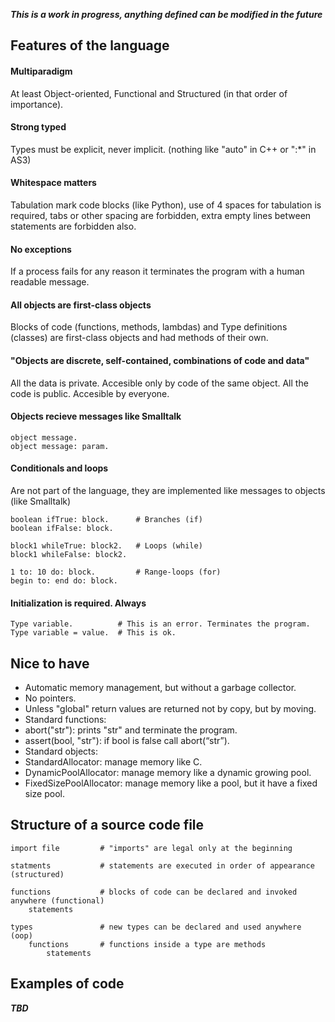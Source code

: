 **_This is a work in progress, anything defined can be modified in the future_**

## Features of the language

#### Multiparadigm
At least Object-oriented, Functional and Structured (in that order of importance).

#### Strong typed
Types must be explicit, never implicit. (nothing like "auto" in C++ or ":*" in AS3)

#### Whitespace matters
Tabulation mark code blocks (like Python), use of 4 spaces for tabulation is required, tabs or other spacing are forbidden, extra empty lines between statements are forbidden also.

#### No exceptions
If a process fails for any reason it terminates the program with a human readable message.

#### All objects are first-class objects
Blocks of code (functions, methods, lambdas) and Type definitions (classes) are first-class objects and had methods of their own.

#### "Objects are discrete, self-contained, combinations of code and data"
All the data is private. Accesible only by code of the same object. All the code is public. Accesible by everyone.

#### Objects recieve messages like Smalltalk
```
object message.
object message: param.
```

#### Conditionals and loops
Are not part of the language, they are implemented like messages to objects (like Smalltalk)

```
boolean ifTrue: block.      # Branches (if)
boolean ifFalse: block.
```

```
block1 whileTrue: block2.   # Loops (while)
block1 whileFalse: block2.
```

```
1 to: 10 do: block.         # Range-loops (for)
begin to: end do: block.
```

#### Initialization is required. Always
```
Type variable.          # This is an error. Terminates the program.
Type variable = value.  # This is ok.
```

## Nice to have

* Automatic memory management, but without a garbage collector.
* No pointers.
* Unless "global" return values are returned not by copy, but by moving.
* Standard functions:
 * abort("str"): prints "str" and terminate the program.
 * assert(bool, "str"): if bool is false call abort(“str”).
* Standard objects:
 * StandardAllocator: manage memory like C.
 * DynamicPoolAllocator: manage memory like a dynamic growing pool.
 * FixedSizePoolAllocator: manage memory like a pool, but it have a fixed size pool.


## Structure of a source code file

```
import file         # "imports" are legal only at the beginning

statments           # statements are executed in order of appearance (structured)

functions           # blocks of code can be declared and invoked anywhere (functional)
    statements

types               # new types can be declared and used anywhere (oop)
    functions       # functions inside a type are methods
        statements
```


## Examples of code

**_TBD_**
